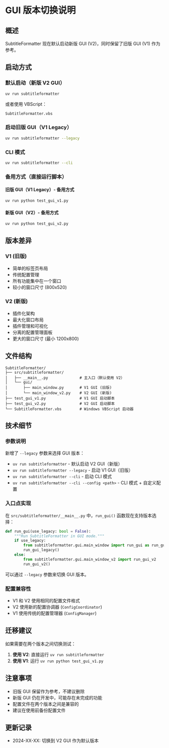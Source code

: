 # GUI 版本切换说明

## 概述

SubtitleFormatter 现在默认启动新版 GUI (V2)，同时保留了旧版 GUI (V1) 作为参考。

## 启动方式

### 默认启动（新版 V2 GUI）
```bash
uv run subtitleformatter
```
或者使用 VBScript：
```bash
SubtitleFormatter.vbs
```

### 启动旧版 GUI（V1 Legacy）
```bash
uv run subtitleformatter --legacy
```

### CLI 模式
```bash
uv run subtitleformatter --cli
```

### 备用方式（直接运行脚本）

#### 旧版 GUI（V1 Legacy）- 备用方式
```bash
uv run python test_gui_v1.py
```

#### 新版 GUI（V2）- 备用方式
```bash
uv run python test_gui_v2.py
```

## 版本差异

### V1 (旧版)
- 简单的标签页布局
- 传统配置管理
- 所有功能集中在一个窗口
- 较小的窗口尺寸 (800x520)

### V2 (新版)
- 插件化架构
- 最大化窗口布局
- 插件管理和可视化
- 分离的配置管理面板
- 更大的窗口尺寸 (最小 1200x800)

## 文件结构

```
SubtitleFormatter/
├── src/subtitleformatter/
│   ├── __main__.py              # 主入口（默认使用 V2）
│   └── gui/
│       ├── main_window.py       # V1 GUI (旧版)
│       └── main_window_v2.py    # V2 GUI (新版)
├── test_gui_v1.py               # V1 GUI 启动脚本
├── test_gui_v2.py               # V2 GUI 启动脚本
└── SubtitleFormatter.vbs        # Windows VBScript 启动器
```

## 技术细节

### 参数说明

新增了 `--legacy` 参数来选择 GUI 版本：

- `uv run subtitleformatter` - 默认启动 V2 GUI（新版）
- `uv run subtitleformatter --legacy` - 启动 V1 GUI（旧版）
- `uv run subtitleformatter --cli` - 启动 CLI 模式
- `uv run subtitleformatter --cli --config <path>` - CLI 模式 + 自定义配置

### 入口点实现

在 `src/subtitleformatter/__main__.py` 中，`run_gui()` 函数现在支持版本选择：

```python
def run_gui(use_legacy: bool = False):
    """Run SubtitleFormatter in GUI mode."""
    if use_legacy:
        from subtitleformatter.gui.main_window import run_gui as run_gui_legacy
        run_gui_legacy()
    else:
        from subtitleformatter.gui.main_window_v2 import run_gui_v2
        run_gui_v2()
```

可以通过 `--legacy` 参数来切换 GUI 版本。

### 配置兼容性

- V1 和 V2 使用相同的配置文件格式
- V2 使用新的配置协调器 (`ConfigCoordinator`)
- V1 使用传统的配置管理器 (`ConfigManager`)

## 迁移建议

如果需要在两个版本之间切换测试：

1. **使用 V2**: 直接运行 `uv run subtitleformatter`
2. **使用 V1**: 运行 `uv run python test_gui_v1.py`

## 注意事项

- 旧版 GUI 保留作为参考，不建议删除
- 新版 GUI 仍在开发中，可能存在未完成的功能
- 配置文件在两个版本之间是兼容的
- 建议在使用前备份配置文件

## 更新记录

- 2024-XX-XX: 切换到 V2 GUI 作为默认版本

